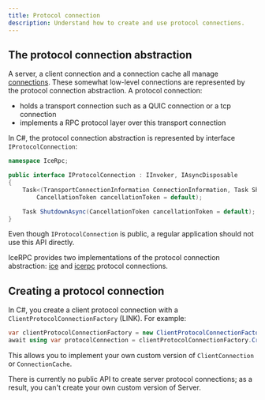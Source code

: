 ```yaml
---
title: Protocol connection
description: Understand how to create and use protocol connections.
---
```




## The protocol connection abstraction

A server, a client connection and a connection cache all manage
[connections](../connection/client-vs-server-connections). These somewhat low-level connections are represented by
the protocol connection abstraction. A protocol connection:

- holds a transport connection such as a QUIC connection or a tcp connection
- implements a RPC protocol layer over this transport connection

In C#, the protocol connection abstraction is represented by interface `IProtocolConnection`:

```csharp
namespace IceRpc;

public interface IProtocolConnection : IInvoker, IAsyncDisposable
{
    Task<(TransportConnectionInformation ConnectionInformation, Task ShutdownRequested)> ConnectAsync(
        CancellationToken cancellationToken = default);

    Task ShutdownAsync(CancellationToken cancellationToken = default);
}
```

Even though `IProtocolConnection` is public, a regular application should not use this API directly.

IceRPC provides two implementations of the protocol connection abstraction:
[ice](../protocols-and-transports/ice-duplex-transports) and
[icerpc](../protocols-and-transports/icerpc-multiplexed-transports) protocol connections.

## Creating a protocol connection

In C#, you create a client protocol connection with a `ClientProtocolConnectionFactory` (LINK). For example:

```csharp
var clientProtocolConnectionFactory = new ClientProtocolConnectionFactory(connectionOptions, logger: logger);
await using var protocolConnection = clientProtocolConnectionFactory.CreateConnection(serverAddress);
```

This allows you to implement your own custom version of `ClientConnection` or `ConnectionCache`.

There is currently no public API to create server protocol connections; as a result, you can't create your own custom
version of Server.

